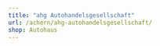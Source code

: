 ```yaml
---
title: "ahg Autohandelsgesellschaft"
url: /achern/ahg-autohandelsgesellschaft/
shop: Autohaus
---
```

